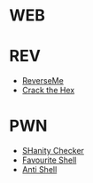 # WEB


# REV
- [ReverseMe](https://github.com/hanming0510/CTF-WriteUp/tree/main/IBOH2024/Rev/ReverseMe)
- [Crack the Hex](https://github.com/hanming0510/CTF-WriteUp/tree/main/IBOH2024/Rev/Crack%20the%20Hex)

# PWN
- [SHanity Checker]()
- [Favourite Shell]()
- [Anti Shell](https://github.com/hanming0510/CTF-WriteUp/tree/main/IBOH2024/Pwn/Anti%20Shell)

